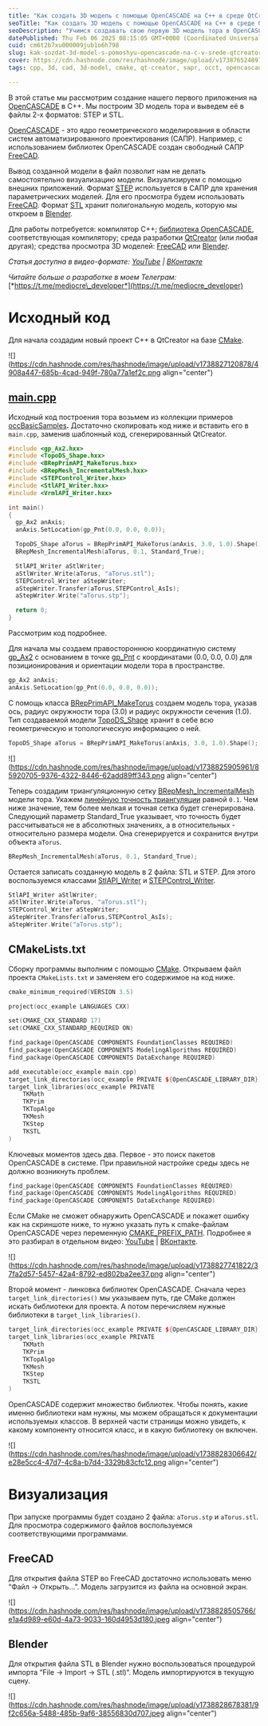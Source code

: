 ```yaml
---
title: "Как создать 3D модель с помощью OpenCASCADE на C++ в среде QtCreator"
seoTitle: "Как создать 3D модель с помощью OpenCASCADE на C++ в среде QtCreator"
seoDescription: "Учимся создавать свою первую 3D модель тора в OpenCASCADE"
datePublished: Thu Feb 06 2025 08:15:05 GMT+0000 (Coordinated Universal Time)
cuid: cm6t2b7xu000009jub1o6h798
slug: kak-sozdat-3d-model-s-pomoshyu-opencascade-na-c-v-srede-qtcreator
cover: https://cdn.hashnode.com/res/hashnode/image/upload/v1738765248973/e9ad1718-45e0-4506-bcfe-7bf0ebafa2bb.png
tags: cpp, 3d, cad, 3d-model, cmake, qt-creator, sapr, occt, opencascade

---
```


В этой статье мы рассмотрим создание нашего первого приложения на [OpenCASCADE](https://dev.opencascade.org/release) в C++. Мы построим 3D модель тора и выведем её в файлы 2-х форматов: STEP и STL.

[OpenCASCADE](https://dev.opencascade.org/release) - это ядро геометрического моделирования в области систем автоматизированного проектирования (САПР). Например, с использованием библиотек OpenCASCADE создан свободный САПР [FreeCAD](https://www.freecad.org/).

Вывод созданной модели в файл позволит нам не делать самостоятельно визуализацию модели. Визуализируем с помощью внешних приложений. Формат [STEP](https://ru.wikipedia.org/wiki/STEP_\(%D1%81%D1%82%D0%B0%D0%BD%D0%B4%D0%B0%D1%80%D1%82\)) используется в САПР для хранения параметрических моделей. Для его просмотра будем использовать [FreeCAD](https://www.freecad.org/). Формат [STL](https://ru.wikipedia.org/wiki/STL_\(%D1%84%D0%BE%D1%80%D0%BC%D0%B0%D1%82_%D1%84%D0%B0%D0%B9%D0%BB%D0%B0\)) хранит полигональную модель, которую мы откроем в [Blender](https://www.blender.org/).

Для работы потребуется: компилятор C++; [библиотека OpenCASCADE](https://dev.opencascade.org/release), соответствующая компилятору; среда разработки [QtCreator](https://www.qt.io/product/development-tools) (или любая другая); средства просмотра 3D моделей: [FreeCAD](https://www.freecad.org/) или [Blender](https://www.blender.org/).

*Статья доступна в видео-формате:* [*YouTube*](https://youtu.be/KG2E0L1hl8Q) *|* [*ВКонтакте*](https://vk.com/video-228420545_456239020)

*Читайте больше о разработке в моем Телеграм:* [*https://t.me/mediocre\_developer*](https://t.me/mediocre_developer)

# Исходный код

Для начала создадим новый проект C++ в QtCreator на базе [CMake](https://cmake.org/).

![](https://cdn.hashnode.com/res/hashnode/image/upload/v1738827120878/4908a447-685b-4cad-949f-780a77a1ef2c.png align="center")

## [main.cpp](https://github.com/quirxi/occBasicSamples)

Исходный код построения тора возьмем из коллекции примеров [occBasicSamples](https://github.com/quirxi/occBasicSamples)**.** Достаточно скопировать код ниже и вставить его в `main.cpp`, заменив шаблонный код, сгенерированный QtCreator.

```cpp
#include <gp_Ax2.hxx>
#include <TopoDS_Shape.hxx>
#include <BRepPrimAPI_MakeTorus.hxx>
#include <BRepMesh_IncrementalMesh.hxx>
#include <STEPControl_Writer.hxx>
#include <StlAPI_Writer.hxx>
#include <VrmlAPI_Writer.hxx>

int main()
{
  gp_Ax2 anAxis;
  anAxis.SetLocation(gp_Pnt(0.0, 0.0, 0.0));

  TopoDS_Shape aTorus = BRepPrimAPI_MakeTorus(anAxis, 3.0, 1.0).Shape();
  BRepMesh_IncrementalMesh(aTorus, 0.1, Standard_True);

  StlAPI_Writer aStlWriter;
  aStlWriter.Write(aTorus, "aTorus.stl");
  STEPControl_Writer aStepWriter;
  aStepWriter.Transfer(aTorus,STEPControl_AsIs);
  aStepWriter.Write("aTorus.stp");

  return 0;
}
```

Рассмотрим код подробнее.

Для начала мы создаем правостороннюю координатную систему [gp\_Ax2](https://dev.opencascade.org/doc/refman/html/classgp___ax2.html) с основанием в точке [gp\_Pnt](https://dev.opencascade.org/doc/refman/html/classgp___pnt.html) с координатами (0.0, 0.0, 0.0) для позиционирования и ориентации модели тора в пространстве.

```cpp
gp_Ax2 anAxis;
anAxis.SetLocation(gp_Pnt(0.0, 0.0, 0.0));
```

С помощь класса [BRepPrimAPI\_MakeTorus](https://dev.opencascade.org/doc/refman/html/class_b_rep_prim_a_p_i___make_torus.html) создаем модель тора, указав ось, радиус окружности тора (3.0) и радиус окружности сечения (1.0). Тип создаваемой модели [TopoDS\_Shape](https://dev.opencascade.org/doc/refman/html/class_topo_d_s___shape.html) хранит в себе всю геометрическую и топологическую информацию о ней.

```cpp
TopoDS_Shape aTorus = BRepPrimAPI_MakeTorus(anAxis, 3.0, 1.0).Shape();
```

![](https://cdn.hashnode.com/res/hashnode/image/upload/v1738825905961/85920705-9376-4322-8446-62add89ff343.png align="center")

Теперь создадим триангуляционную сетку [BRepMesh\_IncrementalMesh](https://dev.opencascade.org/doc/refman/html/class_b_rep_mesh___incremental_mesh.html) модели тора. Укажем [линейную точность триангуляции](https://dev.opencascade.org/doc/overview/html/occt_user_guides__mesh.html) равной `0.1`. Чем ниже значение, тем более мелкая и точная сетка будет сгенерирована. Следующий параметр Standard\_True указывает, что точность будет рассчитываться не в абсолютных значениях, а в относительных - относительно размера модели. Она сгенерируется и сохранится внутри объекта `aTorus`.

```cpp
BRepMesh_IncrementalMesh(aTorus, 0.1, Standard_True);
```

Остается записать созданную модель в 2 файла: STL и STEP. Для этого воспользуемся классами [StlAPI\_Writer](https://dev.opencascade.org/doc/refman/html/class_stl_a_p_i___writer.html) и [STEPControl\_Writer](https://dev.opencascade.org/doc/refman/html/class_s_t_e_p_control___writer.html).

```cpp
StlAPI_Writer aStlWriter;
aStlWriter.Write(aTorus, "aTorus.stl");
STEPControl_Writer aStepWriter;
aStepWriter.Transfer(aTorus,STEPControl_AsIs);
aStepWriter.Write("aTorus.stp");
```

## CMakeLists.txt

Сборку программы выполним с помощью [CMake](https://cmake.org/). Открываем файл проекта `CMakeLists.txt` и заменяем его содержимое на код ниже.

```cpp
cmake_minimum_required(VERSION 3.5)

project(occ_example LANGUAGES CXX)

set(CMAKE_CXX_STANDARD 17)
set(CMAKE_CXX_STANDARD_REQUIRED ON)

find_package(OpenCASCADE COMPONENTS FoundationClasses REQUIRED)
find_package(OpenCASCADE COMPONENTS ModelingAlgorithms REQUIRED)
find_package(OpenCASCADE COMPONENTS DataExchange REQUIRED)

add_executable(occ_example main.cpp)
target_link_directories(occ_example PRIVATE ${OpenCASCADE_LIBRARY_DIR})
target_link_libraries(occ_example PRIVATE
    TKMath
    TKPrim
    TKTopAlgo
    TKMesh
    TKStep
    TKSTL
)
```

Ключевых моментов здесь два. Первое - это поиск пакетов OpenCASCADE в системе. При правильной настройке среды здесь не должно возникнуть проблем.

```cpp
find_package(OpenCASCADE COMPONENTS FoundationClasses REQUIRED)
find_package(OpenCASCADE COMPONENTS ModelingAlgorithms REQUIRED)
find_package(OpenCASCADE COMPONENTS DataExchange REQUIRED)
```

Если CMake не сможет обнаружить OpenCASCADE и покажет ошибку как на скриншоте ниже, то нужно указать путь к cmake-файлам OpenCASCADE через переменную [CMAKE\_PREFIX\_PATH](https://cmake.org/cmake/help/v3.0/variable/CMAKE_PREFIX_PATH.html). Подробнее я это разбирал в отдельном видео: [YouTube](https://youtu.be/6VS-8sgfoZU) | [ВКонтакте](https://vkvideo.ru/video-228420545_456239019?list=ln-EZZCMDEs5FZCmuIWZX).

![](https://cdn.hashnode.com/res/hashnode/image/upload/v1738827741822/37fa2d57-5457-42a4-8792-ed802ba2ee37.png align="center")

Второй момент - линковка библиотек OpenCASCADE. Сначала через `target_link_directories()` мы указываем путь, где CMake должен искать библиотеки для проекта. А потом перечисляем нужные библиотеки в `target_link_libraries()`.

```cpp
target_link_directories(occ_example PRIVATE ${OpenCASCADE_LIBRARY_DIR})
target_link_libraries(occ_example PRIVATE
    TKMath
    TKPrim
    TKTopAlgo
    TKMesh
    TKStep
    TKSTL
)
```

OpenCASCADE содержит множество библиотек. Чтобы понять, какие именно библиотеки нам нужны, мы можем обращаться к документации используемых классов. В верхней части страницы можно увидеть, к какому компоненту относится класс, и в какую библиотеку он включен.

![](https://cdn.hashnode.com/res/hashnode/image/upload/v1738828306642/e28e5cc4-47d7-4c8a-b7d4-3329b83cfc12.png align="center")

# Визуализация

При запуске программы будет создано 2 файла: `aTorus.stp` и `aTorus.stl`. Для просмотра содержимого файлов воспользуемся соответствующими программами.

## FreeCAD

Для открытия файла STEP во FreeCAD достаточно использовать меню “Файл → Открыть…”. Модель загрузится из файла на основной экран.

![](https://cdn.hashnode.com/res/hashnode/image/upload/v1738828505766/e1a4d989-e60d-4a73-9033-160d4953d180.jpeg align="center")

## Blender

Для открытия файла STL в Blender нужно воспользоваться процедурой импорта “File → Import → STL (.stl)“. Модель импортируются в текущую сцену.

![](https://cdn.hashnode.com/res/hashnode/image/upload/v1738828678381/9f2c656a-5488-485b-9af6-38556830d707.jpeg align="center")
